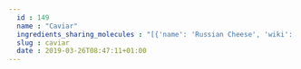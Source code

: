 ```yaml
---
  id : 149
  name : "Caviar"
  ingredients_sharing_molecules : "[{'name': 'Russian Cheese', 'wiki': 'Circassian_cheese', 'id': 82, 'category': 'Dairy', 'common_molecules': [6561, 8186, 7894, 5283329, 5283324, 13187, 8093, 637564, 8163, 31268, 8063, 8007, 5283339, 1146, 8194, 5283335, 8082, 1049, 5283316]}, {'name': 'Beef Processed', 'wiki': 'Beef', 'id': 271, 'category': 'Meat', 'common_molecules': [527, 8186, 5283349, 7894, 5283329, 5283324, 7895, 8194, 637564, 8163, 1616260, 8007, 5364752, 5283339, 1146, 5283335, 8082, 5283321, 5283316]}, {'name': 'Butter', 'wiki': 'Butter', 'id': 60, 'category': 'Dairy', 'common_molecules': [527, 8186, 5283349, 6561, 5283324, 7895, 13187, 8093, 8163, 1616260, 8063, 5364752, 1049, 8194, 5283335, 8051, 5283321, 5283316]}, {'name': 'Soybean', 'wiki': 'Soybean', 'id': 289, 'category': 'Legume', 'common_molecules': [527, 5283349, 6561, 637564, 7895, 8093, 5283324, 13187, 1616260, 8063, 8007, 5283339, 1049, 5283335, 8082, 8051, 5283321, 5283316]}, {'name': 'Beer', 'wiki': 'Beer', 'id': 9, 'category': 'Beverage Alcoholic', 'common_molecules': [527, 8186, 5283349, 7894, 6561, 1146, 7895, 13187, 8093, 8163, 31268, 8063, 8007, 8194, 5283335, 8051, 1049]}]"
  slug : caviar
  date : 2019-03-26T08:47:11+01:00
---
```



